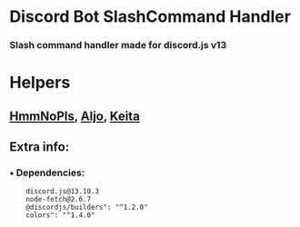 # Discord Bot SlashCommand Handler

### Slash command handler made for discord.js v13

# Helpers

## [HmmNoPls](https://github.com/HmmNoPls), [Aljo](https://github.com/Aljoberg), [Keita](https://github.com/Keita-sama)

## Extra info:
### • Dependencies: 
        discord.js@13.10.3
        node-fetch@2.6.7
        @discordjs/builders": "^1.2.0"
        colors": "^1.4.0"